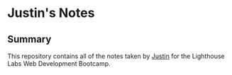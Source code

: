 # Justin's Notes
## Summary
This repository contains all of the notes taken by [Justin](https://github.com/JSKwok) for the Lighthouse Labs Web Development Bootcamp.